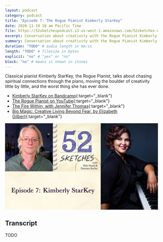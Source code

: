 ```yaml
---
layout: podcast
category: podcast
title: "Episode 7: The Rogue Pianist Kimberly StarKey"
date: 2020-11-19 10 am Pacific Time
file: https://52sketchespodcast.s3-us-west-1.amazonaws.com/52sketches-episode-007-KimberlyStarKey.mp3
excerpt: Conversation about creativity with the Rogue Pianist Kimberly StarKey
summary: Conversation about creativity with the Rogue Pianist Kimberly StarKey
duration: "TODO" # audio length in mm:ss
length: "TODO" # filesize in bytes
explicit: "no" # "yes" or "no"
block: "no" # means is shown in itunes
---
```


Classical pianist Kimberly StarKey, the Rogue Pianist, talks about chasing
spiritual connections through the piano, moving the boulder of creativity
little by little, and the worst thing she has ever done.

- [Kimberly StarKey on Bandcamp](https://kimberlystarkey.bandcamp.com){:target="_blank"}
- [The Rogue Pianist on YouTube](https://www.youtube.com/channel/UCpfC4Uvuy_P1uVehPChKRmA){:target="_blank"}
- [The Fire Within, with Jennifer Thomas](https://www.youtube.com/watch?v=sSSj0nTsytg){:target="_blank"}
- [Big Magic: Creative Living Beyond Fear, by Elizabeth Gilbert](https://www.amazon.com/Big-Magic-Creative-Living-Beyond/dp/1594634726){:target="_blank"}

![52 Sketches episode 7 — Kimberly StarKey](/images/Ep7-Kimberly-StarKey.png)

## Transcript

TODO
